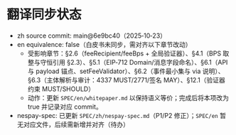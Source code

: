 # 翻译同步状态

- zh source commit: main@6e9bc40（2025‑10‑23）
- en equivalence: false（白皮书未同步，需对齐以下章节改动）
  - 受影响章节：§2.6（feeRecipient/feeBps + 全局验证器）、§4.1（BPS 取整与守恒引用 §2.3）、§5.1（EIP‑712 Domain/消息字段命名）、§6.1（API 与 payload 锚点、setFeeValidator）、§6.2（事件最小集与 via 说明）、§6.3（主体解析与审计：4337 MUST/2771/签名 MAY）、§12.1（验证器约束 MUST/SHOULD）
  - 动作：更新 `SPEC/en/whitepaper.md` 以保持语义等价；完成后将本项改为 true 并记录对应 commit。
- nespay-spec: 已更新 `SPEC/zh/nespay-spec.md`（P1/P2 修正）；`SPEC/en` 暂无对应文件，后续需新增并对齐（待办）
